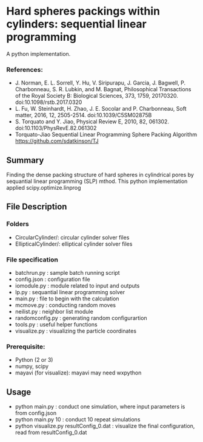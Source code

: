 # Hard spheres packings within cylinders: sequential linear programming

A python implementation.

### References:
- J. Norman, E. L. Sorrell, Y. Hu, V. Siripurapu, J. Garcia, J. Bagwell, P. Charbonneau, S. R. Lubkin, and M. Bagnat, Philosophical Transactions of the Royal Society B: Biological Sciences, 373, 1759, 20170320. doi:10.1098/rstb.2017.0320
- L. Fu, W. Steinhardt, H. Zhao, J. E. Socolar and P. Charbonneau, Soft matter, 2016, 12, 2505-2514. doi:10.1039/C5SM02875B
- S. Torquato and Y. Jiao, Physical Review E, 2010, 82, 061302. doi:10.1103/PhysRevE.82.061302
- Torquato-Jiao Sequential Linear Programming Sphere Packing Algorithm
https://github.com/sdatkinson/TJ

## Summary
Finding the dense packing structure of hard spheres in cylindrical pores by sequantial linear programming  (SLP) mthod. This python implementation applied scipy.optimize.linprog

## File Description

### Folders

- CircularCylinder/: circular cylinder solver files
- EllipticalCylinder/: elliptical cylinder solver files

### File specification
- batchrun.py : sample batch running script
- config.json : configuration file
- iomodule.py : module related to input and outputs
- lp.py : sequantial linear programming solver
- main.py : file to begin with the calculation
- mcmove.py : conducting random moves
- neilist.py : neighbor list module
- randomconfig.py : generating random configurartion
- tools.py : useful helper functions
- visualize.py : visualizing the particle coordinates

### Prerequisite:
- Python (2 or 3)
- numpy, scipy
- mayavi (for visualize): mayavi may need wxpython

## Usage
- python main.py : conduct one simulation, where input parameters is from config.json
- python main.py 10 : conduct 10 repeat simulations
- python visualize.py resultConfig_0.dat : visualize the final configuration, read from resultConfig_0.dat